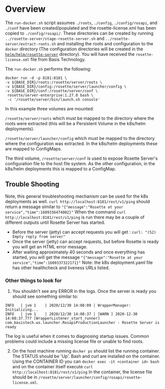 # Overview
The `run-docker.sh` script assumes `./roots`, `./config`, `./config/rosapi`, and `./conf` have been created/populated and the rosette-license.xml has been copied to `./config/rosapi/`. These directories can be created by running `../rosette-server/stage-rosette-server.sh` and `../rosette-server/extract-roots.sh` and installing the roots and configuration to the `docker` directory (The configuration directories will be created in the [`helm/helm/rosette-server`](/helm/rosette-server) directory). You will have received the `rosette-license.xml` file from Basis Technology. 

The `run-docker.sh` performs the following:
```
docker run -d -p 8181:8181 \
-v ${BASE_DIR}/roots:/rosette/server/roots \
-v ${BASE_DIR}/config:/rosette/server/launcher/config \
-v ${BASE_DIR}/conf:/rosette/server/conf \
 rosette/server-enterprise:1.27.0 bash \
 -c '/rosette/server/bin/launch.sh console'
```

In this example three volumes are mounted:

`/rosette/server/roots` which must be mapped to the directory where the roots were extracted (this will be a Persistent Volume in the k8s/helm deployments).

`/rosette/server/launcher/config` which must be mapped to the directory where the configuration was extracted. In the k8s/helm deployments these are mapped to ConfigMaps.

The third volume, `/rosette/server/conf` is used to expose Rosette Server's configuration file to the host file system. As the other configuration, in the k8s/helm deployments this is mapped to a ConfigMap.

## Trouble Shooting
Note, this general troubleshooting mechanism can be used for the k8s deployments as well.
`curl http://localhost:8181/rest/v1/ping` should return a message similar to `"{"message":"Rosette at your service","time":1609336474002}"`
When the command `curl http://localhost:8181/rest/v1/ping` is run there may be a couple of different outputs until Rosette Server has started.
* Before the server (jetty) can accept requests you will get : `curl: "(52) Empty reply from server"`
* Once the server (jetty) can accept requests, but before Rosette is ready you will get an HTML error message.
* After waiting approximately 40 seconds and once everything has started, you will get the message `"{"message":"Rosette at your service","time":1609337322171}"`  Note: the k8s deployment.yaml file has other healthcheck and liveness URLs listed.

### Other things to look for
1. You shouldn't see any ERROR in the logs. Once the server is ready you should see something similar to:

```
INFO   | jvm 1    | 2020/12/30 14:08:09 | WrapperManager: Initializing...
INFO   | jvm 1    | 2020/12/30 14:08:37 | [WARN ] 2020-12-30 14:08:37.777 [WrapperListener_start_runner] com.basistech.ws.launcher.RosapiProductionLauncher - Rosette Server is ready
```
The log is useful when it comes to diagnosing startup issues. Common problems could include a missing license file or unable to find roots.

2. On the host machine running `docker ps` should list the running container. The STATUS should be 'Up'. Bash and curl are installed on the container. Using the CONTAINER ID you can `docker exec -it <container id> bash`  and on the container itself execute `curl http://localhost:8181/rest/v1/ping` In the container, the license file should be in `/rosette/server/launcher/config/rosapi/rosette-license.xml`.